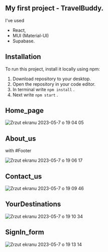 My first project - TravelBuddy. 
-------------------------------
I've used 
- React, 
- MUI (Material-UI)
- Supabase. 

## Installation

To run this project, install it locally using npm:

1. Download repository to your desktop.
2. Open the repository in your code editor.
3. In terminal write ```npm install``` .
4. Next write ```npm start``` .


## Home_page

![Zrzut ekranu 2023-05-7 o 19 04 05](https://user-images.githubusercontent.com/114815166/236691865-00ed75f4-04d8-4966-b0f0-527130647f5d.png)

## About_us 
with 
#Footer

![Zrzut ekranu 2023-05-7 o 19 06 17](https://user-images.githubusercontent.com/114815166/236691993-07c8f446-2366-4488-a05f-047d0b47bbd5.png)

## Contact_us

![Zrzut ekranu 2023-05-7 o 19 09 46](https://user-images.githubusercontent.com/114815166/236692183-64283503-fd61-446e-88c0-0d6fe6976928.png)

## YourDestinations

![Zrzut ekranu 2023-05-7 o 19 10 34](https://user-images.githubusercontent.com/114815166/236692263-0d887077-67f1-4d99-a165-08213d473b56.png)

## SignIn_form

![Zrzut ekranu 2023-05-7 o 19 13 14](https://user-images.githubusercontent.com/114815166/236692392-c844575a-4e14-4a44-a106-428d5eee88ae.png)
